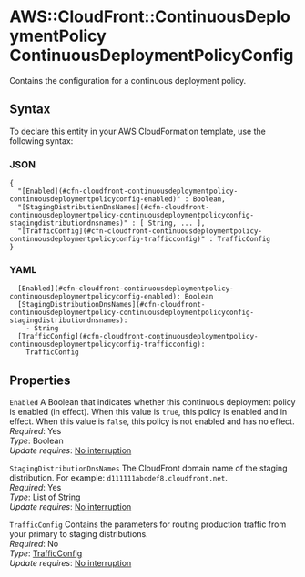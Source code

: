 # AWS::CloudFront::ContinuousDeploymentPolicy ContinuousDeploymentPolicyConfig<a name="aws-properties-cloudfront-continuousdeploymentpolicy-continuousdeploymentpolicyconfig"></a>

Contains the configuration for a continuous deployment policy\.

## Syntax<a name="aws-properties-cloudfront-continuousdeploymentpolicy-continuousdeploymentpolicyconfig-syntax"></a>

To declare this entity in your AWS CloudFormation template, use the following syntax:

### JSON<a name="aws-properties-cloudfront-continuousdeploymentpolicy-continuousdeploymentpolicyconfig-syntax.json"></a>

```
{
  "[Enabled](#cfn-cloudfront-continuousdeploymentpolicy-continuousdeploymentpolicyconfig-enabled)" : Boolean,
  "[StagingDistributionDnsNames](#cfn-cloudfront-continuousdeploymentpolicy-continuousdeploymentpolicyconfig-stagingdistributiondnsnames)" : [ String, ... ],
  "[TrafficConfig](#cfn-cloudfront-continuousdeploymentpolicy-continuousdeploymentpolicyconfig-trafficconfig)" : TrafficConfig
}
```

### YAML<a name="aws-properties-cloudfront-continuousdeploymentpolicy-continuousdeploymentpolicyconfig-syntax.yaml"></a>

```
  [Enabled](#cfn-cloudfront-continuousdeploymentpolicy-continuousdeploymentpolicyconfig-enabled): Boolean
  [StagingDistributionDnsNames](#cfn-cloudfront-continuousdeploymentpolicy-continuousdeploymentpolicyconfig-stagingdistributiondnsnames): 
    - String
  [TrafficConfig](#cfn-cloudfront-continuousdeploymentpolicy-continuousdeploymentpolicyconfig-trafficconfig): 
    TrafficConfig
```

## Properties<a name="aws-properties-cloudfront-continuousdeploymentpolicy-continuousdeploymentpolicyconfig-properties"></a>

`Enabled`  <a name="cfn-cloudfront-continuousdeploymentpolicy-continuousdeploymentpolicyconfig-enabled"></a>
A Boolean that indicates whether this continuous deployment policy is enabled \(in effect\)\. When this value is `true`, this policy is enabled and in effect\. When this value is `false`, this policy is not enabled and has no effect\.  
*Required*: Yes  
*Type*: Boolean  
*Update requires*: [No interruption](https://docs.aws.amazon.com/AWSCloudFormation/latest/UserGuide/using-cfn-updating-stacks-update-behaviors.html#update-no-interrupt)

`StagingDistributionDnsNames`  <a name="cfn-cloudfront-continuousdeploymentpolicy-continuousdeploymentpolicyconfig-stagingdistributiondnsnames"></a>
The CloudFront domain name of the staging distribution\. For example: `d111111abcdef8.cloudfront.net`\.  
*Required*: Yes  
*Type*: List of String  
*Update requires*: [No interruption](https://docs.aws.amazon.com/AWSCloudFormation/latest/UserGuide/using-cfn-updating-stacks-update-behaviors.html#update-no-interrupt)

`TrafficConfig`  <a name="cfn-cloudfront-continuousdeploymentpolicy-continuousdeploymentpolicyconfig-trafficconfig"></a>
Contains the parameters for routing production traffic from your primary to staging distributions\.  
*Required*: No  
*Type*: [TrafficConfig](aws-properties-cloudfront-continuousdeploymentpolicy-trafficconfig.md)  
*Update requires*: [No interruption](https://docs.aws.amazon.com/AWSCloudFormation/latest/UserGuide/using-cfn-updating-stacks-update-behaviors.html#update-no-interrupt)